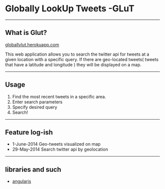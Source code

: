 # Globally LookUp Tweets -GLuT

----
## What is Glut?
[globallylut.herokuapp.com](http://globallylut.herokuapp.com)

This web application allows you to search the twitter api for tweets at a given location with a specific query. If there are geo-located tweets( tweets that have a latitude and longitude ) they will be displayed on a map.

----
## Usage
1. Find the most recent tweets in a specific area.
2. Enter search parameters
3. Specify desired query
4. Search!

----
## Feature log-ish
* 1-June-2014 Geo-tweets visualized on map
* 29-May-2014 Search twitter api by geolocation

----
## libraries and such
* [angularjs](https://angularjs.org/)
